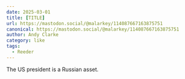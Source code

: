 ```yaml
---
date: 2025-03-01
title: [TITLE]
url: https://mastodon.social/@malarkey/114087667163875751
canonical: https://mastodon.social/@malarkey/114087667163875751
author: Andy Clarke
category: like
tags:
  - Reeder
---
```


The US president is a Russian asset.

